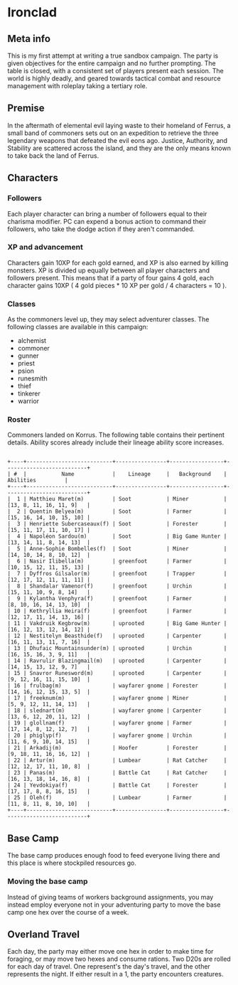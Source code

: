 # Ironclad

## Meta info
This is my first attempt at writing a true sandbox campaign. The party is given
objectives for the entire campaign and no further prompting. The table is
closed, with a consistent set of players present each session. The world is
highly deadly, and geared towards tactical combat and resource management with
roleplay taking a tertiary role.

## Premise

In the aftermath of elemental evil laying waste to their homeland of Ferrus,
a small band of commoners sets out on an expedition to retrieve the three
legendary weapons that defeated the evil eons ago. Justice, Authority, and 
Stability are scattered across the island, and they are the only means known
to take back the land of Ferrus.

## Characters

### Followers
Each player character can bring a number of followers equal to their charisma
modifier. PC can expend a bonus action to command their followers, who take the
dodge action if they aren't commanded.

### XP and advancement
Characters gain 10XP for each gold earned, and XP is also earned by killing
monsters. XP is divided up equally between all player characters and followers
present. This means that if a party of four gains 4 gold, each character gains
10XP ( 4 gold pieces * 10 XP per gold / 4 characters = 10 ).

### Classes
As the commoners level up, they may select adventurer classes.
The following classes are available in this campaign:
- alchemist
- commoner
- gunner
- priest
- psion
- runesmith
- thief
- tinkerer
- warrior

### Roster
Commoners landed on Korrus. The following table contains their pertinent
details. Ability scores already include their lineage ability score increases.

```

+----+---------------------------+----------------+-----------------+--------------------------+
| #  |           Name            |    Lineage     |   Background    |        Abilities         |
+----+---------------------------+----------------+-----------------+--------------------------+
|  1 | Matthieu Maret(m)         | Soot           | Miner           | [13, 8, 11, 16, 11, 9]   |
|  2 | Quentin Belyea(m)         | Soot           | Farmer          | [15, 16, 14, 10, 15, 10] |
|  3 | Henriette Subercaseaux(f) | Soot           | Forester        | [15, 11, 17, 11, 10, 17] |
|  4 | Napoléon Sardou(m)        | Soot           | Big Game Hunter | [13, 14, 11, 8, 14, 13]  |
|  5 | Anne-Sophie Bombelles(f)  | Soot           | Miner           | [14, 10, 14, 8, 10, 12]  |
|  6 | Nasir Ilibella(m)         | greenfoot      | Farmer          | [10, 15, 12, 11, 15, 13] |
|  7 | Dyffros Gilsalor(m)       | greenfoot      | Trapper         | [12, 17, 12, 11, 11, 11] |
|  8 | Shandalar Vamenor(f)      | greenfoot      | Urchin          | [15, 11, 10, 9, 8, 14]   |
|  9 | Kylantha Venphyra(f)      | greenfoot      | Farmer          | [8, 10, 16, 14, 13, 10]  |
| 10 | Kethryllia Heira(f)       | greenfoot      | Farmer          | [12, 17, 11, 14, 13, 16] |
| 11 | Vakdruik Kegbrow(m)       | uprooted       | Big Game Hunter | [16, 12, 13, 12, 14, 12] |
| 12 | Nestitelyn Beasthide(f)   | uprooted       | Carpenter       | [16, 11, 13, 11, 7, 16]  |
| 13 | Dhufaic Mountainsunder(m) | uprooted       | Urchin          | [16, 15, 16, 3, 9, 11]   |
| 14 | Ravrulir Blazingmail(m)   | uprooted       | Carpenter       | [14, 15, 13, 12, 9, 7]   |
| 15 | Snavror Runesword(m)      | uprooted       | Carpenter       | [9, 12, 16, 11, 15, 10]  |
| 16 | frulbag(m)                | wayfarer gnome | Forester        | [14, 16, 12, 15, 13, 5]  |
| 17 | freeknum(m)               | wayfarer gnome | Miner           | [5, 9, 12, 11, 14, 13]   |
| 18 | slednart(m)               | wayfarer gnome | Carpenter       | [13, 6, 12, 20, 11, 12]  |
| 19 | glollnam(f)               | wayfarer gnome | Farmer          | [17, 14, 8, 12, 12, 7]   |
| 20 | phiglyp(f)                | wayfarer gnome | Urchin          | [11, 6, 9, 10, 14, 15]   |
| 21 | Arkadij(m)                | Hoofer         | Forester        | [9, 18, 11, 16, 16, 12]  |
| 22 | Artur(m)                  | Lumbear        | Rat Catcher     | [12, 12, 17, 11, 10, 8]  |
| 23 | Panas(m)                  | Battle Cat     | Rat Catcher     | [16, 13, 18, 14, 16, 8]  |
| 24 | Yevdokiya(f)              | Battle Cat     | Forester        | [17, 17, 8, 8, 16, 15]   |
| 25 | Oleh(f)                   | Lumbear        | Farmer          | [11, 8, 11, 8, 10, 10]   |
+----+---------------------------+----------------+-----------------+--------------------------+
```

## Base Camp
The base camp produces enough food to feed everyone living there and this place
is where stockpiled resources go.

### Moving the base camp
Instead of giving teams of workers background assignments, you may instead
employ everyone not in your adventuring party to move the base camp one
hex over the course of a week.

## Overland Travel
Each day, the party may either move one hex in order to make time for foraging,
or may move two hexes and consume rations. Two D20s are rolled for each day of
travel. One represent's the day's travel, and the other represents the night.
If either result in a 1, the party encounters creatures.